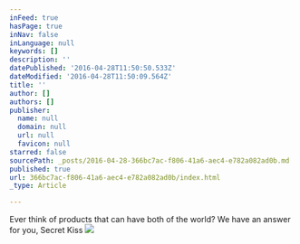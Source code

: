 ```yaml
---
inFeed: true
hasPage: true
inNav: false
inLanguage: null
keywords: []
description: ''
datePublished: '2016-04-28T11:50:50.533Z'
dateModified: '2016-04-28T11:50:09.564Z'
title: ''
author: []
authors: []
publisher:
  name: null
  domain: null
  url: null
  favicon: null
starred: false
sourcePath: _posts/2016-04-28-366bc7ac-f806-41a6-aec4-e782a082ad0b.md
published: true
url: 366bc7ac-f806-41a6-aec4-e782a082ad0b/index.html
_type: Article

---
```

Ever think of products that can have both of the world? We have an answer for you, Secret Kiss ![](https://the-grid-user-content.s3-us-west-2.amazonaws.com/d45f19a0-7095-46fe-9d35-56d6ff9084ca.jpg)